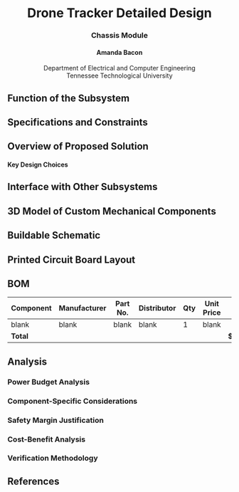 # <div align="center"> Drone Tracker Detailed Design
### <div align="center"> Chassis Module
#### <div align="center"> Amanda Bacon
<div align="center"> Department of Electrical and Computer Engineering <br>
Tennessee Technological University
<div align="left">
  
## Function of the Subsystem


## Specifications and Constraints

## Overview of Proposed Solution

#### Key Design Choices

## Interface with Other Subsystems


## 3D Model of Custom Mechanical Components

## Buildable Schematic 


## Printed Circuit Board Layout

## BOM

| Component               | Manufacturer | Part No.    | Distributor | Qty | Unit Price | Total  |
|-------------------------|--------------|-------------|------------|-----|------------|--------|
| blank                   | blank        | blank       | blank      | 1   |  blank     |        |
| **Total**               |              |             |            |     |            | **$blank**|

## Analysis

### Power Budget Analysis

### Component-Specific Considerations

### Safety Margin Justification


### Cost-Benefit Analysis

### Verification Methodology



## References

